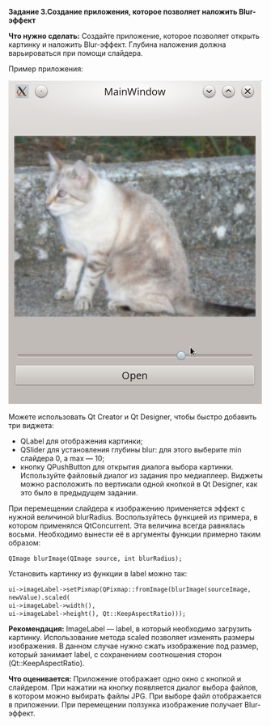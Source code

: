 **Задание 3.Создание приложения, которое позволяет наложить Blur-эффект**

**Что нужно сделать:**
Создайте приложение, которое позволяет открыть картинку и наложить Blur-эффект. Глубина наложения должна варьироваться при помощи слайдера.

Пример приложения:

![pic1.png](pic1.png)

Можете использовать Qt Creator и Qt Designer, чтобы быстро добавить три виджета:

 - QLabel для отображения картинки;
 - QSlider для установления глубины blur: для этого выберите min слайдера 0, а max — 10;
 - кнопку QPushButton для открытия диалога выбора картинки.
Используйте файловый диалог из задания про медиаплеер. Виджеты можно расположить по вертикали одной кнопкой в Qt Designer, как это было в предыдущем задании.

При перемещении слайдера к изображению применяется эффект с нужной величиной blurRadius. Воспользуйтесь функцией из примера, в котором применялся QtConcurrent. Эта величина всегда равнялась восьми. Необходимо вынести её в аргументы функции примерно таким образом:
```
QImage blurImage(QImage source, int blurRadius);
```
Установить картинку из функции в label можно так:
```
ui->imageLabel->setPixmap(QPixmap::fromImage(blurImage(sourceImage, newValue).scaled(
ui->imageLabel->width(),
ui->imageLabel->height(), Qt::KeepAspectRatio)));
```
**Рекомендация:**
ImageLabel — label, в который необходимо загрузить картинку. Использование метода scaled позволяет изменять размеры изображения. В данном случае нужно сжать изображение под размер, который занимает label, с сохранением соотношения сторон (Qt::KeepAspectRatio).

**Что оценивается:**
Приложение отображает одно окно с кнопкой и слайдером.
При нажатии на кнопку появляется диалог выбора файлов, в котором можно выбирать файлы JPG. При выборе файл отображается в приложении.
При перемещении ползунка изображение получает Blur-эффект.
